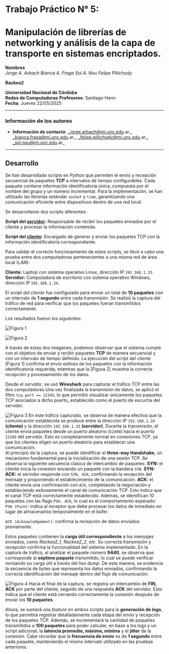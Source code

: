 
# Trabajo Práctico N° 5: 
# Manipulación de librerías de networking y análisis de la capa de transporte en sistemas encriptados. 
**Nombres**  
_Jorge A. Arbach_
_Bianca A. Fraga_
_Sol A. Nou_
_Felipe Pillichody_

**Rackea2**

**Universidad Nacional de Córdoba**  
**Redes de Computadoras**
**Profesores**: Santiago Henn   
**Fecha**: Jueves 22/05/2025

---

### Información de los autores
 
- **Información de contacto**: _jorge.arbach@mi.unc.edu.ar_, _bianca.fraga@mi.unc.edu.ar_, _felipe.pillichody@mi.unc.edu.ar_, _sol.nou@mi.unc.edu.ar_

---























## Desarrollo

Se han desarrollado scripts en _Python_ que permiten el envío y recepción secuencial de paquetes **TCP** a intervalos de tiempo configurables. Cada paquete contiene información identificatoria única, compuesta por el nombre del grupo y un número incremental. Para la implementación, se han utilizado las librerías estándar `socket` y `time`, garantizando una comunicación eficiente entre dispositivos dentro de una red local.

Se desarrollaron dos scripts diferentes:

**Script del [servidor](https://github.com/Biaan15/Rackea2/blob/main/TP5/TCP/server.py):** Responsable de recibir los paquetes enviados por el cliente y procesar la información contenida.  

**Script del [cliente](https://github.com/Biaan15/Rackea2/blob/main/TP5/TCP/client.py):** Encargado de generar y enviar los paquetes TCP con la información identificatoria correspondiente.


Para validar el correcto funcionamiento de estos scripts, se llevó a cabo una prueba entre dos computadoras pertenecientes a una misma red de área local (LAN): 

**Cliente:** Laptop con sistema operativo Linux, dirección IP `192.168.1.33`.
**Servidor:** Computadora de escritorio con sistema operativo Windows, dirección IP `192.168.1.24`. 

El _script del cliente_ fue configurado para enviar un total de **10 paquetes** con un intervalo de **1 segundo** entre cada transmisión. Se realizó la captura del tráfico de red para verificar que los paquetes fueran transmitidos correctamente. 

Los resultados fueron los siguientes:

![Figura 1](imagen/Figura1.png)





![Figura 2](imagen/Figura2.png)

A través de estas dos imágenes, podemos observar que el sistema cumple con el objetivo de enviar y recibir paquetes **TCP** de manera secuencial y con un intervalo de tiempo definido. La ejecución del _script del cliente_ [Figura 1] confirma el envío exitoso de los paquetes con la información identificatoria requerida, mientras que la [Figura 2] muestra la correcta recepción y procesamiento de los datos. 

Desde el _servidor_, se usó **Wireshark** para capturar el tráfico TCP entre las dos computadoras.Una vez finalizada la transmisión de datos, se aplicó el filtro `tcp.port == 12345`, lo que permitió visualizar únicamente los paquetes TCP asociados a dicho puerto, establecido como el puerto de escucha del servidor. 

![Figura 3](imagen/Figura3.png)
En este tráfico capturado, se observa de manera efectiva que la comunicación establecida se produce entre la dirección IP `192.168.1.24` **(cliente)** y la dirección `192.168.1.33` **(servidor)**. Durante la transmisión, el cliente envía paquetes desde un puerto aleatorio (`52498`) hacia el puerto `12345` del servidor. Esto es completamente normal en conexiones TCP, ya que los clientes eligen un puerto aleatorio para establecer una comunicación.  
Al principio de la captura, se puede identificar el **three-way Handshake**, un mecanismo fundamental para la inicialización de una sesión TCP. Se observa la siguiente secuencia clásica de intercambio de paquetes: 
**SYN:** el cliente inicia la conexión enviando un paquete con la bandera `SYN`. 
**SYN-ACK:** el servidor responde con `SYN, ACK`, confirmando la recepción del mensaje y proponiendo el establecimiento de la comunicación.
**ACK:** el cliente envía una confirmación con `ACK`, completando la negociación y estableciendo exitosamente el canal de comunicación TCP. 
Esto indica que el canal TCP está correctamente establecido. Además, se identifican 10 paquetes con las flags  `PSH, ACK`, lo cual es el comportamiento esperado: 
`PSH (Push)`: indica al receptor que debe procesar los datos de inmediato en lugar de almacenarlos temporalmente en el búfer. 


`ACK (Acknowledgement)`: confirma la recepción de datos enviados previamente.


Estos paquetes contienen la **carga útil correspondiente** a los mensajes enviados, como _Rackea2_1, Rackea2_2, etc_. Su correcta transmisión y recepción confirma la funcionalidad del sistema implementado.
En la captura de tráfico, al analizar el paquete número **9440**, se observa que corresponde al **séptimo paquete** transmitido, lo cual se puede verificar revisando su carga útil a través del _hex dump_. De esta manera, se evidencia la secuencia de bytes que representa los datos enviados, confirmando la correcta identificación del mensaje dentro del flujo de comunicación.




![Figura 4](imagen/Figura4.png)
Hacia el final de la captura, se registra un intercambio de **FIN, ACK** por parte del cliente, seguido de una respuesta **ACK** del servidor. Esto indica que el cliente está cerrando correctamente la conexión después de enviar los **10 paquetes**.


Ahora, se sumará una _feature_ en ambos scripts para la **generación de logs**, lo que permitirá registrar detalladamente cada etapa del envío y recepción de los paquetes TCP. Además, se incrementará la cantidad de paquetes transmitidos a **100 paquetes** para poder calcular, en base a los logs y un script adicional, la **latencia promedio, máxima, mínima** y el **jitter** de la conexión. Cabe recordar que la **frecuencia de envío** es de **1 segundo** entre cada paquete, manteniendo el mismo intervalo utilizado en las pruebas anteriores. 
